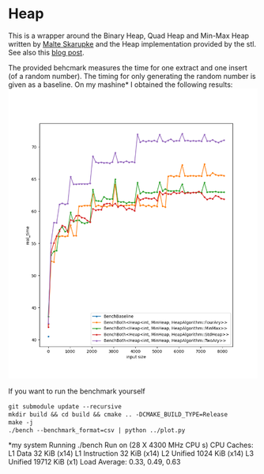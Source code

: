# Heap

This is a wrapper around the Binary Heap, Quad Heap and Min-Max Heap written by [Malte Skarupke](https://github.com/skarupke/heap)
and the Heap implementation provided by the stl. See also this [blog post](https://probablydance.com/2020/08/31/on-modern-hardware-the-min-max-heap-beats-a-binary-heap/).

The provided behcmark measures the time for one extract and one insert (of a random number). The timing for only generating the random number is given as a baseline.
On my mashine* I obtained the following results:
![alt text](https://github.com/Janos95/Heap/blob/master/plot.png "Plot")


If you want to run the benchmark yourself

```
git submodule update --recursive
mkdir build && cd build && cmake .. -DCMAKE_BUILD_TYPE=Release
make -j
./bench --benchmark_format=csv | python ../plot.py  
```


*my system 
Running ./bench
Run on (28 X 4300 MHz CPU s)
CPU Caches:
  L1 Data 32 KiB (x14)
  L1 Instruction 32 KiB (x14)
  L2 Unified 1024 KiB (x14)
  L3 Unified 19712 KiB (x1)
Load Average: 0.33, 0.49, 0.63
